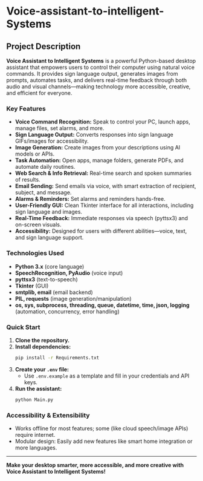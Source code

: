 # Voice-assistant-to-intelligent-Systems

## Project Description
**Voice Assistant to Intelligent Systems** is a powerful Python-based desktop assistant that empowers users to control their computer using natural voice commands. It provides sign language output, generates images from prompts, automates tasks, and delivers real-time feedback through both audio and visual channels—making technology more accessible, creative, and efficient for everyone.

### Key Features
- **Voice Command Recognition:** Speak to control your PC, launch apps, manage files, set alarms, and more.
- **Sign Language Output:** Converts responses into sign language GIFs/images for accessibility.
- **Image Generation:** Create images from your descriptions using AI models or APIs.
- **Task Automation:** Open apps, manage folders, generate PDFs, and automate daily routines.
- **Web Search & Info Retrieval:** Real-time search and spoken summaries of results.
- **Email Sending:** Send emails via voice, with smart extraction of recipient, subject, and message.
- **Alarms & Reminders:** Set alarms and reminders hands-free.
- **User-Friendly GUI:** Clean Tkinter interface for all interactions, including sign language and images.
- **Real-Time Feedback:** Immediate responses via speech (pyttsx3) and on-screen visuals.
- **Accessibility:** Designed for users with different abilities—voice, text, and sign language support.

### Technologies Used
- **Python 3.x** (core language)
- **SpeechRecognition, PyAudio** (voice input)
- **pyttsx3** (text-to-speech)
- **Tkinter** (GUI)
- **smtplib, email** (email backend)
- **PIL, requests** (image generation/manipulation)
- **os, sys, subprocess, threading, queue, datetime, time, json, logging** (automation, concurrency, error handling)

### Quick Start
1. **Clone the repository.**
2. **Install dependencies:**
   ```bash
   pip install -r Requirements.txt
   ```
3. **Create your `.env` file:**
   - Use `.env.example` as a template and fill in your credentials and API keys.
4. **Run the assistant:**
   ```bash
   python Main.py
   ```

### Accessibility & Extensibility
- Works offline for most features; some (like cloud speech/image APIs) require internet.
- Modular design: Easily add new features like smart home integration or more languages.

---

**Make your desktop smarter, more accessible, and more creative with Voice Assistant to Intelligent Systems!**
